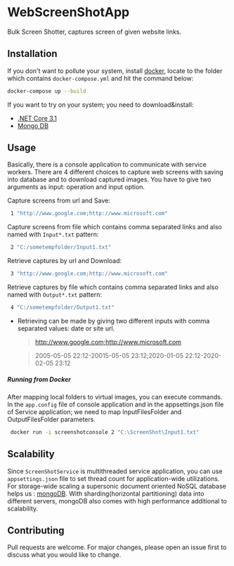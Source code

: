 # WebScreenShotApp
Bulk Screen Shotter, captures screen of given website links.


## Installation

If you don't want to pollute your system, install [docker](https://docs.docker.com/install/), locate to the folder which contains `docker-compose.yml` and hit the command below: 

```bash
docker-compose up --build 
```

If you want to try on your system; you need to download&install:
 - [.NET Core 3.1](https://dotnet.microsoft.com/download/dotnet-core/3.1)
 - [Mongo DB](https://www.mongodb.com/download-center)


## Usage

Basically, there is a console application to communicate with service workers. There are 4 different choices to capture web screens with saving into database and to download captured images. You have to give two arguments as input: operation and input option.

 Capture screens from url and Save:
```bash
 1 "http://www.google.com;http://www.microsoft.com" 
  ```
 Capture screens from file which contains comma separated links and also named with `Input*.txt` pattern:
```bash
 2 "C:/sometempfolder/Input1.txt" 
```
Retrieve captures by url and Download:
```bash
 3 "http://www.google.com;http://www.microsoft.com" 
```
Retrieve captures by file which contains comma separated links and also named with `Output*.txt` pattern:
```bash
 4 "C:/sometempfolder/Output1.txt" 
```

- Retrieving can be made by giving two different inputs with comma separated values: date or site url.

  >http://www.google.com;http://www.microsoft.com
  
  >2005-05-05 22:12-20015-05-05 23:12;2020-01-05 22:12-2020-02-05 23:12

##### Running from Docker 
After mapping local folders to virtual images, you can execute commands. 
  In the `app.config` file of console application and in the appsettings.json file of Service application; we need to map InputFilesFolder and OutputFilesFolder parameters.
```bash
 docker run -i screenshotconsole 2 "C:\ScreenShot\Input1.txt"
```

## Scalability
Since `ScreenShotService` is multithreaded service application, you can use `appsettings.json` file to set thread count for application-wide utilizations. For storage-wide scaling a supersonic document oriented NoSQL database helps us : [mongoDB](https://www.mongodb.com/what-is-mongodb). 
With sharding(horizontal partitioning) data into different servers, mongoDB also comes with high performance additional to scalability. 


## Contributing
Pull requests are welcome. For major changes, please open an issue first to discuss what you would like to change.

